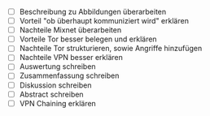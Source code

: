 - [ ] Beschreibung zu Abbildungen überarbeiten
- [ ] Vorteil "ob überhaupt kommuniziert wird" erklären
- [ ] Nachteile Mixnet überarbeiten
- [ ] Vorteile Tor besser belegen und erklären
- [ ] Nachteile Tor strukturieren, sowie Angriffe hinzufügen
- [ ] Nachteile VPN besser erklären
- [ ] Auswertung schreiben
- [ ] Zusammenfassung schreiben
- [ ] Diskussion schreiben
- [ ] Abstract schreiben
- [ ] VPN Chaining erklären